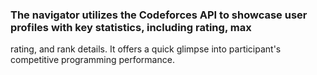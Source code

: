 ### The navigator utilizes the Codeforces API to showcase user profiles with key statistics, including rating, max

rating, and rank details. It offers a quick glimpse into participant's competitive programming performance.

